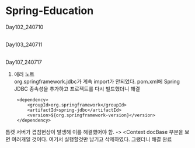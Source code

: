 # Spring-Education

Day102_240710 
<br><br>

Day103_240711
<br><br>

Day107_240717<br>
1. 에러 노트<br>
org.springframework.jdbc가 계속 import가 안되었다. pom.xml에 Spring JDBC 종속성을 추가하고 프로젝트를 다시 빌드했더니 해결

		<dependency>
		    <groupId>org.springframework</groupId>
		    <artifactId>spring-jdbc</artifactId>
		    <version>${org.springframework-version}</version>
		</dependency>


톰캣 서버가 겹침현상이 발생해 이를 해결했어야 함.
-> <Context docBase 부분을 보면 여러개일 것이다. 여기서 실행할것만 남기고 삭제하였다.
그랬더니 해결 완료<br><br><br>


